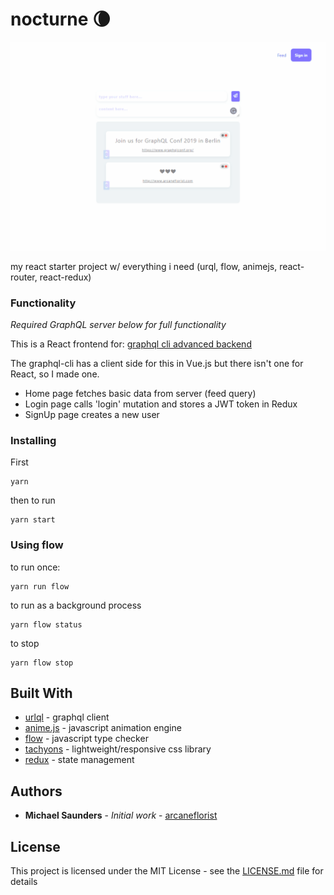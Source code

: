 # nocturne 🌘

![demonstration](nocturne.gif)

my react starter project w/ everything i need (urql, flow, animejs, react-router, react-redux)

### Functionality

*Required GraphQL server below for full functionality*

This is a React frontend for: [graphql cli advanced backend](https://github.com/graphql-boilerplates/node-graphql-server/tree/master/advanced)

The graphql-cli has a client side for this in Vue.js but there isn't one for React, so I made one.

* Home page fetches basic data from server (feed query)
* Login page calls 'login' mutation and stores a JWT token in Redux
* SignUp page creates a new user

### Installing

First

```
yarn
```

then to run

```
yarn start
```

### Using flow

to run once:

```
yarn run flow
```

to run as a background process

```
yarn flow status
```

to stop

```
yarn flow stop
```


## Built With

* [urlql](https://github.com/FormidableLabs/urql) - graphql client
* [anime.js](https://animejs.com/) - javascript animation engine
* [flow](https://flow.org/) - javascript type checker
* [tachyons](https://tachyons.io/) - lightweight/responsive css library
* [redux]('https://react-redux.js.org/') - state management

## Authors

* **Michael Saunders** - *Initial work* - [arcaneflorist](https://github.com/arcaneflorist)

## License

This project is licensed under the MIT License - see the [LICENSE.md](LICENSE.md) file for details
